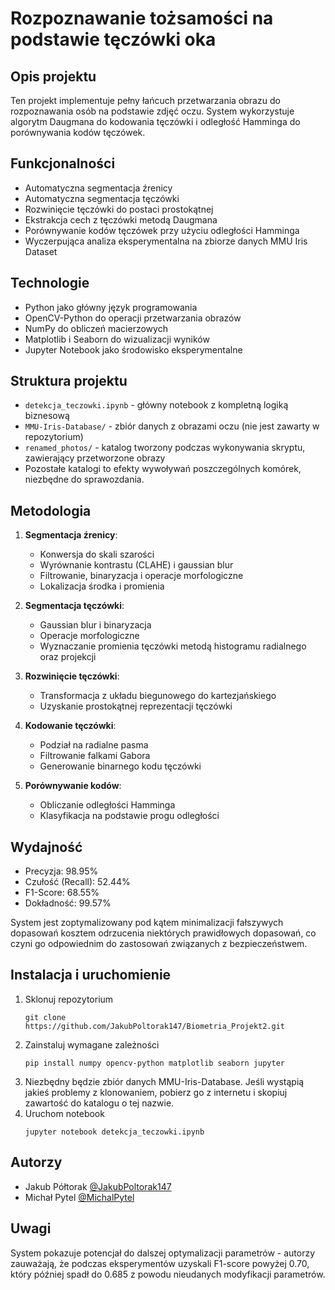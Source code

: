 # Rozpoznawanie tożsamości na podstawie tęczówki oka

## Opis projektu
Ten projekt implementuje pełny łańcuch przetwarzania obrazu do rozpoznawania osób na podstawie zdjęć oczu. System wykorzystuje algorytm Daugmana do kodowania tęczówki i odległość Hamminga do porównywania kodów tęczówek.

## Funkcjonalności
- Automatyczna segmentacja źrenicy
- Automatyczna segmentacja tęczówki
- Rozwinięcie tęczówki do postaci prostokątnej 
- Ekstrakcja cech z tęczówki metodą Daugmana
- Porównywanie kodów tęczówek przy użyciu odległości Hamminga
- Wyczerpująca analiza eksperymentalna na zbiorze danych MMU Iris Dataset

## Technologie
- Python jako główny język programowania
- OpenCV-Python do operacji przetwarzania obrazów
- NumPy do obliczeń macierzowych 
- Matplotlib i Seaborn do wizualizacji wyników
- Jupyter Notebook jako środowisko eksperymentalne

## Struktura projektu
- `detekcja_teczowki.ipynb` - główny notebook z kompletną logiką biznesową
- `MMU-Iris-Database/` - zbiór danych z obrazami oczu (nie jest zawarty w repozytorium)
- `renamed_photos/` - katalog tworzony podczas wykonywania skryptu, zawierający przetworzone obrazy
- Pozostałe katalogi to efekty wywoływań poszczególnych komórek, niezbędne do sprawozdania.  

## Metodologia
1. **Segmentacja źrenicy**:
   - Konwersja do skali szarości
   - Wyrównanie kontrastu (CLAHE) i gaussian blur
   - Filtrowanie, binaryzacja i operacje morfologiczne
   - Lokalizacja środka i promienia

2. **Segmentacja tęczówki**:
   - Gaussian blur i binaryzacja
   - Operacje morfologiczne
   - Wyznaczanie promienia tęczówki metodą histogramu radialnego oraz projekcji

3. **Rozwinięcie tęczówki**:
   - Transformacja z układu biegunowego do kartezjańskiego
   - Uzyskanie prostokątnej reprezentacji tęczówki

4. **Kodowanie tęczówki**:
   - Podział na radialne pasma
   - Filtrowanie falkami Gabora
   - Generowanie binarnego kodu tęczówki

5. **Porównywanie kodów**:
   - Obliczanie odległości Hamminga
   - Klasyfikacja na podstawie progu odległości

## Wydajność
- Precyzja: 98.95%
- Czułość (Recall): 52.44%
- F1-Score: 68.55%
- Dokładność: 99.57%

System jest zoptymalizowany pod kątem minimalizacji fałszywych dopasowań kosztem odrzucenia niektórych prawidłowych dopasowań, co czyni go odpowiednim do zastosowań związanych z bezpieczeństwem.

## Instalacja i uruchomienie
1. Sklonuj repozytorium
   ```
   git clone https://github.com/JakubPoltorak147/Biometria_Projekt2.git
   ```
2. Zainstaluj wymagane zależności
   ```
   pip install numpy opencv-python matplotlib seaborn jupyter
   ```
3. Niezbędny będzie zbiór danych MMU-Iris-Database. Jeśli wystąpią jakieś problemy z klonowaniem, pobierz go z internetu i skopiuj zawartość do katalogu o tej nazwie.
4. Uruchom notebook
   ```
   jupyter notebook detekcja_teczowki.ipynb
   ```

## Autorzy
- Jakub Półtorak [@JakubPoltorak147](https://github.com/JakubPoltorak147)
- Michał Pytel [@MichalPytel](https://github.com/MichalPytel)

## Uwagi
System pokazuje potencjał do dalszej optymalizacji parametrów - autorzy zauważają, że podczas eksperymentów uzyskali F1-score powyżej 0.70, który później spadł do 0.685 z powodu nieudanych modyfikacji parametrów.
